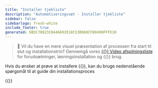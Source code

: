 ```yaml
---
title: "Installer tjekliste"
description: "Automatiseringssæt - Installer tjekliste"
sidebar: false
sidebarlogo: fresh-white
include_footer: true
generated: 6B3C70823CD446692E18C53B960CF80490FFFE10
---
```


> 🎥 Vil du have en mere visuel præsentation af processen fra start til slut og installationstrin? Gennemgå vores <a href='https://www.youtube.com/playlist?list=PLi9EhCY4z99VlRg4j7D1Or6XfXbUcEWZy' target='_blank'>{{<product-name>}} Video afspilningsliste</a> for forudsætninger, løsningsinstallation og {{<product-name>}} brug.

Hvis du ønsker at prøve at installere {{<product-name>}}, kan du bruge nedenstående spørgsmål til at guide din installationsproces

{{<questions name="/content/da/get-started/install-checklist.json" completed="Tak, fordi du fuldførte installationstjeklisten" showNavigationButtons="false" locale="da">}}
